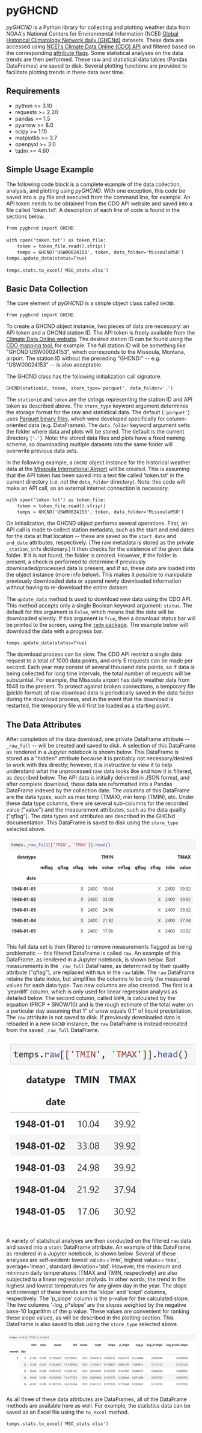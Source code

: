 # pyGHCND

*pyGHCND* is a Python library for collecting and plotting weather data from
NOAA's National Centers for Environmental Information (NCEI) [Global
Historical Climatology Network daily
(GHCNd)](https://www.ncei.noaa.gov/products/land-based-station/global-historical-climatology-network-daily)
datasets.  These data are accessed using [NCEI's Climate Data Online (CDO)
API](https://www.ncdc.noaa.gov/cdo-web/webservices/v2) and filtered based on the
corresponding [attribute
flags](https://www.ncei.noaa.gov/data/global-historical-climatology-network-daily/doc/GHCND_documentation.pdf).
Some statistical analyses on the data trends are then performed. These raw and
statistical data tables (Pandas DataFrames) are saved to disk. Several
plotting functions are provided to facilitate plotting trends in these data
over time.

## Requirements

* python >= 3.10
* requests >= 2.20
* pandas >= 1.5
* pyarrow >= 8.0
* scipy >= 1.10
* matplotlib >= 3.7
* openpyxl >= 3.0
* tqdm >= 4.60

## Simple Usage Example

The following code block is a complete example of the data collection,
analysis, and plotting using *pyGHCND*. With one exception, this code be saved
into a .py file and executed from the command line, for example. An API token
needs to be obtained from the CDO API website and saved into a file called
'token.txt'. A description of each line of code is found in the sections
below.

    from pyghcnd import GHCND

    with open('token.txt') as token_file:
        token = token_file.read().strip()
        temps = GHCND('USW00024153', token, data_folder='MissoulaMSO')
    temps.update_data(status=True)

    temps.stats.to_excel('MSO_stats.xlsx')


## Basic Data Collection

The core element of *pyGHCND* is a simple object class called `GHCND`.

    from pyghcnd import GHCND

To create a GHCND object instance, two pieces of data are necessary: an API
token and a GHCNd station ID. The API token is freely available from the
[Climate Data Online website](https://www.ncdc.noaa.gov/cdo-web/token). The
desired station ID can be found using the [CDO mapping
tool](https://www.ncei.noaa.gov/maps/daily-summaries/), for example. The full
station ID will be something like "GHCND:USW00024153", which corresponds to
the Missoula, Montana, airport. The station ID without the preceding "GHCND:"
-- e.g. "USW00024153" -- is also acceptable. 

The GHCND class has the following initialization call signature.

    GHCND(stationid, token, store_type='parquet', data_folder='.')

The `stationid` and `token` are the strings representing the station ID and
API token as described above. The `store_type` keyword argument determines the
storage format for the raw and statistical data. The default (`'parquet'`)
uses [Parquet binary files](https://parquet.apache.org/), which were developed
specifically for column-oriented data (e.g. DataFrames). The `data_folder`
keyword argument setts the folder where data and plots will be stored. The
default is the current directory (`'.'`). Note: the stored data
files and plots have a fixed naming scheme, so downloading multiple datasets
into the same folder will overwrite previous data sets.

In the following example, a `GHCND` object instance for the historical weather
data at the [Missoula International
Airport](https://www.ncdc.noaa.gov/cdo-web/datasets/GHCND/stations/GHCND:USW00024153/detail)
will be created. This is assuming that the API token has been saved into a
text file called 'token.txt' in the current directory (i.e. *not* the
`data_folder` directory). Note: this code will make an API call, so an
external internet connection is necessary.

    with open('token.txt') as token_file:
        token = token_file.read().strip()
        temps = GHCND('USW00024153', token, data_folder='MissoulaMSO')

On initialization, the GHCND object performs several operations. First, an API
call is made to collect station metadata, such as the start and end dates for
the data at that location -- these are saved as the `start_date` and
`end_date` attributes, respectively. (The raw metadata is stored as the
private `_station_info` dictionary.) It then checks for the existence of the
given data folder. If it is not found, the folder is created. However, if the
folder is present, a check is performed to determine if previously
downloaded/processed data is present, and if so, these data are loaded into
the object instance (more info below). This makes it possible to manipulate
previously downloaded data or append newly downloaded information without
having to re-download the entire dataset.

The `update_data` method is used to download new data using the CDO API. This
method accepts only a single Boolean keyword argument: `status`. The default
for this argument is `False`, which means that the data will be downloaded
silently. If this argument is `True`, then a download status bar will be
printed to the screen, using the [`tqdm`
package](https://github.com/tqdm/tqdm). The example below will download the
data with a progress bar.

    temps.update_data(status=True)

The download process can be slow. The CDO API restrict a single data request
to a total of 1000 data points, and only 5 requests can be made per second.
Each year may consist of several thousand data points, so if data is being
collected for long time intervals, the total number of requests will be
substantial. For example, the Missoula airport has daily weather data from
1948 to the present.  To protect against broken connections, a temporary file
(pickle format) of raw download data is periodically saved in the data folder
during the download process, and in the event that the download is restarted, the
temporary file will first be loaded as a starting point.

## The Data Attributes

After completion of the data download, one private DataFrame attribute --
`_raw_full` -- will be created and saved to disk. A selection of this
DataFrame as rendered in a Jupyter notebook is shown below. This DataFrame is
stored as a "hidden" attribute because it is probably not necessary/desired to
work with this directly; however, it is instructive to view it to help
understand what the unprocessed raw data looks like and how it is filtered, as
described below. The API data is initially delivered in JSON format, and after
complete download, these data are reformatted into a Pandas DataFrame indexed
by the collection date.  The columns of this DataFrame are the data types,
such as max temp (TMAX), min temp (TMIN), etc.  Under these data type columns,
there are several sub-columns for the recorded value ("value") and the
measurement attributes, such as the data quality ("qflag"). The data types and
attributes are described in the GHCNd documentation. This DataFrame is saved
to disk using the `store_type` selected above.

![An example snippet of the full raw DataFrame](./_static/raw_full_head.png)

This full data set is then filtered to remove measurements flagged as being
problematic -- this filtered DataFrame is called `raw`. An example of this
DataFrame, as rendered in a Jupyter notebook, is shown below. Bad measurements
in the `_raw_full` DataFrame, as determined by their quality attribute
("qflag"), are replaced with `NaN` in the `raw` table. The `raw` DataFrame
retains the date index, but simplifies the columns to be only the measured
values for each data type. Two new columns are also created. The first is a
'yeardiff' column, which is only used for linear regression analysis as
detailed below. The second column, called `SNPR`, is calculated by the
equation (PRCP + SNOW/10) and is the rough estimate of the total water on a
particular day assuming that 1" of snow equals 0.1" of liquid precipitation.
The `raw` attribute is not saved to disk. If previously downloaded data is
reloaded in a new `GHCND` instance, the `raw` DataFrame is instead recreated
from the saved `_raw_full` DataFrame.

![An example snippet of the filtered raw DataFrame](./_static/raw_head.png)

A variety of statistical analyses are then conducted on the filtered `raw`
data and saved into a `stats` DataFrame attribute. An example of this
DataFrame, as rendered in a Jupyter notebook, is shown below. Several of these
analyses are self-evident: lowest value=='min', highest value=='max',
average='mean', standard deviation='std'. However, the maximum and minimum
daily temperatures (TMAX and TMIN, respectively) are also subjected to a
linear regression analysis. In other words, the trend in the highest and
lowest temperatures for any given day in the year. The slope and intercept of
these trends are the 'slope' and 'icept' columns, respectively. The 'p_slope'
column is the p-value for the calculated slope. The two columns
'-log_p\*slope' are the slopes weighted by the negative base-10 logarithm of
the p value. These values are convenient for ranking these slope values, as
will be described in the plotting section. This DataFrame is also saved to
disk using the `store_type` selected above.

![An example snippet of the statistics DataFrame](./_static/stats_head.png)

As all three of these data attributes are DataFrames, all of the DataFrame
methods are available here as well. For example, the statistics data can be
saved as an Excel file using the `to_excel` method.

    temps.stats.to_excel('MSO_stats.xlsx')

